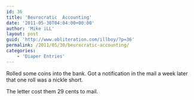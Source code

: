 ```yaml
---
id: 36
title: 'Beurocratic  Accounting'
date: '2011-05-30T04:04:00+00:00'
author: 'Mike iLL'
layout: post
guid: 'http://www.obliteration.com/illboy/?p=36'
permalink: /2011/05/30/beurocratic-accounting/
categories:
    - 'Diaper Entries'
---
```


Rolled some coins into the bank. Got a notification in the mail a week later that one roll was a nickle short.

The letter cost them 29 cents to mail.